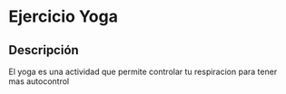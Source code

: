 # Ejercicio Yoga 

## Descripción
El yoga es una actividad que permite controlar tu respiracion para tener mas autocontrol
